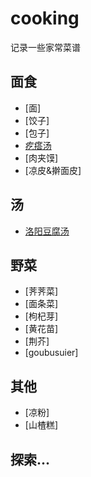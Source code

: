 # cooking

记录一些家常菜谱

## 面食

- [面]
- [饺子]
- [包子]
- [疙瘩汤](gedatang.md)
- [肉夹馍]
- [凉皮&擀面皮]

## 汤

- [洛阳豆腐汤](../luoyangdoufutang.md)



## 野菜

- [荠荠菜]
- [面条菜]
- [枸杞芽]
- [黄花苗]
- [荆芥]
- [goubusuier]

## 其他

- [凉粉]
- [山楂糕]

## 探索...
